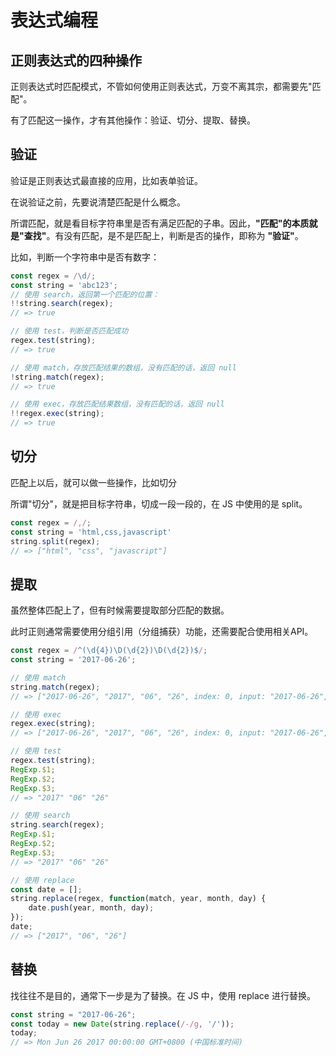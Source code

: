 # 表达式编程

## 正则表达式的四种操作

正则表达式时匹配模式，不管如何使用正则表达式，万变不离其宗，都需要先"匹配"。

有了匹配这一操作，才有其他操作：验证、切分、提取、替换。

## 验证

验证是正则表达式最直接的应用，比如表单验证。

在说验证之前，先要说清楚匹配是什么概念。

所谓匹配，就是看目标字符串里是否有满足匹配的子串。因此，**"匹配"的本质就是"查找"**。有没有匹配，是不是匹配上，判断是否的操作，即称为 **"验证"**。

比如，判断一个字符串中是否有数字：


```js
const regex = /\d/;
const string = 'abc123';
// 使用 search，返回第一个匹配的位置：
!!string.search(regex);
// => true

// 使用 test，判断是否匹配成功
regex.test(string);
// => true

// 使用 match，存放匹配结果的数组，没有匹配的话，返回 null
!string.match(regex);
// => true

// 使用 exec，存放匹配结果数组，没有匹配的话，返回 null
!!regex.exec(string);
// => true
```

## 切分

匹配上以后，就可以做一些操作，比如切分

所谓"切分"，就是把目标字符串，切成一段一段的，在 JS 中使用的是 split。

```js
const regex = /,/;
const string = 'html,css,javascript'
string.split(regex);
// => ["html", "css", "javascript"]
```

## 提取

虽然整体匹配上了，但有时候需要提取部分匹配的数据。

此时正则通常需要使用分组引用（分组捕获）功能，还需要配合使用相关API。

```js
const regex = /^(\d{4})\D(\d{2})\D(\d{2})$/;
const string = '2017-06-26';

// 使用 match
string.match(regex);
// => ["2017-06-26", "2017", "06", "26", index: 0, input: "2017-06-26", groups: undefined]

// 使用 exec
regex.exec(string);
// => ["2017-06-26", "2017", "06", "26", index: 0, input: "2017-06-26", groups: undefined]

// 使用 test
regex.test(string);
RegExp.$1;
RegExp.$2;
RegExp.$3;
// => "2017" "06" "26"

// 使用 search
string.search(regex);
RegExp.$1;
RegExp.$2;
RegExp.$3;
// => "2017" "06" "26"

// 使用 replace
const date = [];
string.replace(regex, function(match, year, month, day) {
    date.push(year, month, day);
});
date;
// => ["2017", "06", "26"]
```

## 替换

找往往不是目的，通常下一步是为了替换。在 JS 中，使用 replace 进行替换。

```js
const string = "2017-06-26";
const today = new Date(string.replace(/-/g, '/'));
today;
// => Mon Jun 26 2017 00:00:00 GMT+0800 (中国标准时间)
```
